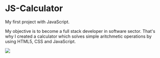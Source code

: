 # JS-Calculator
My first project with JavaScript.

My objective is to become a full stack developer in software sector. That's why I created a calculator which solves simple aritchmetic operations by using HTML5, CSS and JavaScript.

![](https://github.com/JS-Calculator/ScreenRecording2024-10-02at15.50.58-ezgif.com-video-to-gif-converter.gif)
